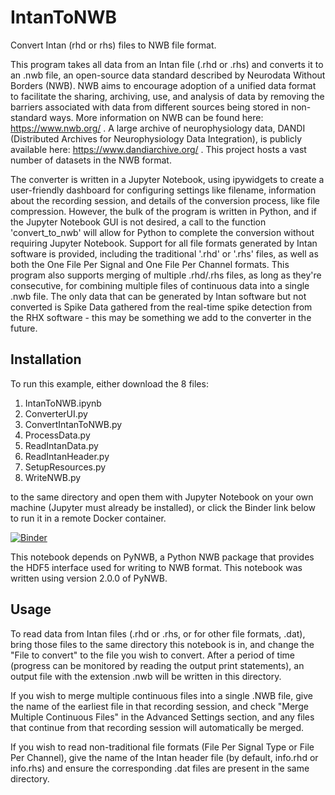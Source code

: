 # IntanToNWB
Convert Intan (rhd or rhs) files to NWB file format.

This program takes all data from an Intan file (.rhd or .rhs) and converts it to an .nwb file, an open-source data standard described by Neurodata Without Borders (NWB). NWB aims to encourage adoption of a unified data format to facilitate the sharing, archiving, use, and analysis of data by removing the barriers associated with data from different sources being stored in non-standard ways. More information on NWB can be found here: https://www.nwb.org/ . A large archive of neurophysiology data, DANDI (Distributed Archives for Neurophysiology Data Integration), is publicly available here: https://www.dandiarchive.org/ . This project hosts a vast number of datasets in the NWB format.

The converter is written in a Jupyter Notebook, using ipywidgets to create a user-friendly dashboard for configuring settings like filename, information about the recording session, and details of the conversion process, like file compression. However, the bulk of the program is written in Python, and if the Jupyter Notebook GUI is not desired, a call to the function 'convert_to_nwb' will allow for Python to complete the conversion without requiring Jupyter Notebook. Support for all file formats generated by Intan software is provided, including the traditional '.rhd' or '.rhs' files, as well as both the One File Per Signal and One File Per Channel formats. This program also supports merging of multiple .rhd/.rhs files, as long as they're consecutive, for combining multiple files of continuous data into a single .nwb file. The only data that can be generated by Intan software but not converted is Spike Data gathered from the real-time spike detection from the RHX software - this may be something we add to the converter in the future.

## Installation
To run this example, either download the 8 files:
1. IntanToNWB.ipynb
2. ConverterUI.py
3. ConvertIntanToNWB.py
4. ProcessData.py
5. ReadIntanData.py
6. ReadIntanHeader.py
7. SetupResources.py
8. WriteNWB.py

to the same directory and open them with Jupyter Notebook on your own machine (Jupyter must already be installed), or click the Binder link below to run it in a remote Docker container.

[![Binder](https://mybinder.org/badge_logo.svg)](https://mybinder.org/v2/gh/adrian-foy/IntanToNWB/HEAD)

This notebook depends on PyNWB, a Python NWB package that provides the HDF5 interface used for writing to NWB format. This notebook was written using version 2.0.0 of PyNWB.

## Usage
To read data from Intan files (.rhd or .rhs, or for other file formats, .dat), bring those files to the same directory this notebook is in, and change the "File to convert" to the file you wish to convert. After a period of time (progress can be monitored by reading the output print statements), an output file with the extension .nwb will be written in this directory.

If you wish to merge multiple continuous files into a single .NWB file, give the name of the earliest file in that recording session, and check "Merge Multiple Continuous Files" in the Advanced Settings section, and any files that continue from that recording session will automatically be merged.

If you wish to read non-traditional file formats (File Per Signal Type or File Per Channel), give the name of the Intan header file (by default, info.rhd or info.rhs) and ensure the corresponding .dat files are present in the same directory.

